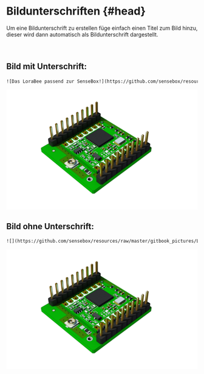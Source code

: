 # Bildunterschriften {#head}

<div class="description">
    Um eine Bildunterschrift zu erstellen füge einfach einen Titel zum Bild hinzu, dieser wird dann automatisch als Bildunterschrift dargestellt. 
</div>
<div class="line">
    <br>
    <br>
</div>


## Bild mit Unterschrift:

```html
![Das LoraBee passend zur SenseBox!](https://github.com/sensebox/resources/raw/master/gitbook_pictures/LoraBee%20top.png)
```

![Das LoraBee passend zur SenseBox!](https://github.com/sensebox/resources/raw/master/gitbook_pictures/LoraBee%20top.png)

## Bild ohne Unterschrift:

```html
![](https://github.com/sensebox/resources/raw/master/gitbook_pictures/LoraBee%20top.png)
```

![](https://github.com/sensebox/resources/raw/master/gitbook_pictures/LoraBee%20top.png)